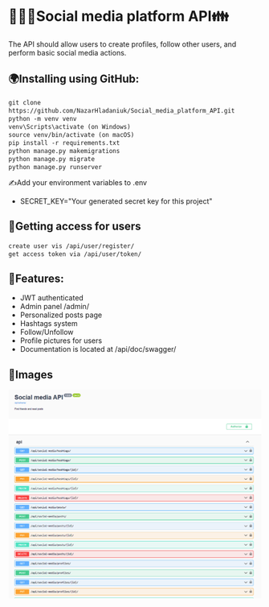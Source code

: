 # 🧑‍🤝‍🧑Social media platform API👪
The API should allow users to create profiles, follow other users, and perform basic social media actions.

## 🌍Installing using GitHub:
```shell
git clone https://github.com/NazarHladaniuk/Social_media_platform_API.git
python -m venv venv
venv\Scripts\activate (on Windows)
source venv/bin/activate (on macOS)
pip install -r requirements.txt
python manage.py makemigrations
python manage.py migrate
python manage.py runserver
```
✍️Add your environment variables to .env
- SECRET_KEY="Your generated secret key for this project"

## 👋Getting access for users
```shell
create user vis /api/user/register/
get access token via /api/user/token/
```

## 🌟Features:
- JWT authenticated
- Admin panel /admin/
- Personalized posts page
- Hashtags system
- Follow/Unfollow
- Profile pictures for users
- Documentation is located at /api/doc/swagger/

## 👀Images

![readme_social_media_swagger.png](readme_social_media_swagger.png)
